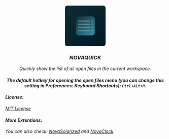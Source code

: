 <div align="center">

![image](images/logo.png)

<p align="center">

### <i>NOVAQUICK</i>

<i>Quickly show the list of all open files in the current workspace.</i>

#### <i>The default hotkey for opening the open files menu (you can change this setting in Preferences: Keyboard Shortcuts): `Ctrl+Alt+H`.</i>

</p>

</div>

#### <i>License:</i>

<i>[MIT License](LICENSE)</i>

#### <i>More Extentions:</i>

<i>You can also check: [NovaSolarized](https://marketplace.visualstudio.com/items?itemName=injty.novasolarized) and [NovaClock](https://marketplace.visualstudio.com/items?itemName=injty.novaclock).</i>
